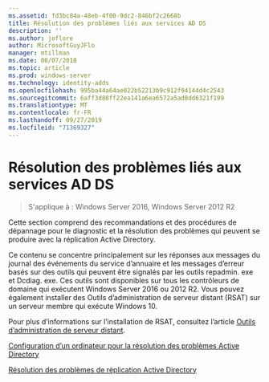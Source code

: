 ```yaml
---
ms.assetid: fd3bc84a-48eb-4f00-9dc2-846bf2c2668b
title: Résolution des problèmes liés aux services AD DS
description: ''
ms.author: joflore
author: MicrosoftGuyJFlo
manager: mtillman
ms.date: 08/07/2018
ms.topic: article
ms.prod: windows-server
ms.technology: identity-adds
ms.openlocfilehash: 995ba44a64ae022b52213b9c912f94144d4c2543
ms.sourcegitcommit: 6aff3d88ff22ea141a6ea6572a5ad8dd6321f199
ms.translationtype: MT
ms.contentlocale: fr-FR
ms.lasthandoff: 09/27/2019
ms.locfileid: "71369327"
---
```

# <a name="ad-ds-troubleshooting"></a>Résolution des problèmes liés aux services AD DS

>S'applique à : Windows Server 2016, Windows Server 2012 R2

Cette section comprend des recommandations et des procédures de dépannage pour le diagnostic et la résolution des problèmes qui peuvent se produire avec la réplication Active Directory.

Ce contenu se concentre principalement sur les réponses aux messages du journal des événements du service d’annuaire et les messages d’erreur basés sur des outils qui peuvent être signalés par les outils repadmin. exe et Dcdiag. exe. Ces outils sont disponibles sur tous les contrôleurs de domaine qui exécutent Windows Server 2016 ou 2012 R2. Vous pouvez également installer des Outils d’administration de serveur distant (RSAT) sur un serveur membre qui exécute Windows 10.

Pour plus d’informations sur l’installation de RSAT, consultez l’article [Outils d’administration de serveur distant](https://docs.microsoft.com/windows-server/remote/remote-server-administration-tools).

[Configuration d’un ordinateur pour la résolution des problèmes Active Directory](../manage/troubleshoot/Configuring-a-Computer-for-Troubleshooting.md)

[Résolution des problèmes de réplication Active Directory](../manage/troubleshoot/Troubleshooting-Active-Directory-Replication-Problems.md)
